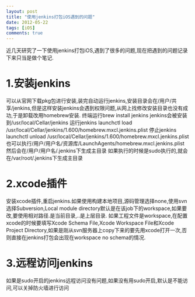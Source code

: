 ```yaml
---
layout: post
title: "使用jenkins打包iOS遇到的问题"
date: 2012-05-22
tags: [iOS]
comments: true
---
```


近几天研究了一下使用jenkins打包iOS,遇到了很多的问题,现在把遇到的问题记录下来只当是做个笔记.

# 1.安装jenkins
可以从官网下载pkg包进行安装,装完自动运行jenkins,安装目录会在/用户/共享/jenkins,但是这样安装jenkins会遇到权限问题,从网上找修改安装目录也没有成功,于是卸载改用homebrew安装.
终端运行brew install jenkins
jenkins会被安装到/usr/local/Cellar/jenkins
运行jenkins launchctl load /usr/local/Cellar/jenkins/1.600/homebrew.mxcl.jenkins.plist
停止jenkins launchctl unload /usr/local/Cellar/jenkins/1.600/homebrew.mxcl.jenkins.plist
也可以执行/用户/用户名/资源库/LaunchAgents/homebrew.mxcl.jenkins.plist 然后会在/用户/用户名/.jenkins下生成主目录 如果执行的时候是sudo执行的,就会在/var/root/.jenkins下生成主目录

# 2.xcode插件
安装xcode插件,重启jenkins.如果使用构建本地项目,源码管理选择none,使用svn选择Subversion,Local module directory默认是在该job下的workspace,如果要改,要使用相对路径.是当前目录,..是上层目录.
如果工程文件是workspace,在配置xcode的时候要填写Xcode Schema File,Xcode Workspace File和Xcode Project Directory,如果是刚从svn服务器上copy下来的要先用xcode打开一次,否则直接在jenkins打包会出现在workspace no schema的情况.

# 3.远程访问jenkins
如果是sudo开启的jenkins远程访问没有问题,如果没有用sudo开启,默认是不能访问,可以关掉防火墙进行访问

